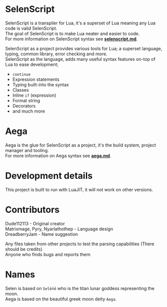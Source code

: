 # SelenScript
SelenScript is a transpiler for Lua, it's a superset of Lua meaning any Lua code is valid SelenScript.  
The goal of SelenScript is to make Lua neater and easier to code.  
For more information on SelenScript syntax see **[selenscript.md](selenscript.md)**.  

SelenScript as a project provides various tools for Lua; a superset language, typing, common library, error checking and more.  
SelenScript as the language, adds many useful syntax features on-top of Lua to ease development;  
- `continue`  
- Expression statements  
- Typing built-into the syntax  
- Classes  
- Inline `if` (expression)  
- Format string  
- Decorators
- and much more  


# Aega
Aega is the glue for SelenScript as a project, it's the build system, project manager and tooling.  
For more information on Aega syntax see **[aega.md](aega.md)**.  


# Development details
This project is built to run with LuaJIT, it will not work on other versions.  


# Contributors
Dude112113 - Original creator  
Matrixmage, Pyry, Nyarlathothep - Language design  
DreadberryJam - Name suggestion  

Any files taken from other projects to test the parsing capabilities (There should be credits)  
Anyone who finds bugs and reports them  


# Names
Selen is based on `Selḗnē` who is the titan lunar goddess representing the moon.  
Aega is based on the beautiful greek moon deity `Aega`.
